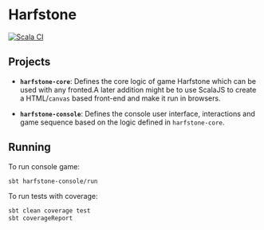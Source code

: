 # Harfstone

[![Scala CI](https://github.com/ciuncan/harfstone/workflows/Scala%20CI/badge.svg)](https://github.com/ciuncan/harfstone/actions)

## Projects

- **`harfstone-core`**: Defines the core logic of game Harfstone which can be used with any fronted.A later addition might be to use ScalaJS to create a HTML/`canvas` based front-end and make it run in browsers.

- **`harfstone-console`**: Defines the console user interface, interactions and game sequence based on the logic defined in `harfstone-core`.

## Running

To run console game: 
```bash
sbt harfstone-console/run
```

To run tests with coverage:
```bash
sbt clean coverage test
sbt coverageReport
```